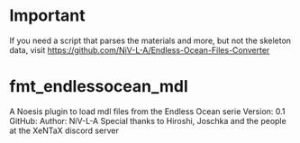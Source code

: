 # Important
If you need a script that parses the materials and more, but not the skeleton data, visit https://github.com/NiV-L-A/Endless-Ocean-Files-Converter

# fmt_endlessocean_mdl
A Noesis plugin to load mdl files from the Endless Ocean serie
Version: 0.1
GitHub:
Author: NiV-L-A
Special thanks to Hiroshi, Joschka and the people at the XeNTaX discord server
